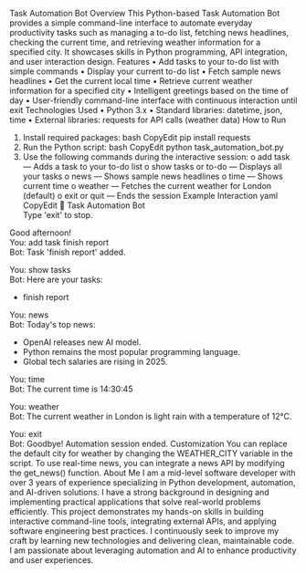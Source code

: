 Task Automation Bot
Overview
This Python-based Task Automation Bot provides a simple command-line interface to automate everyday productivity tasks such as managing a to-do list, fetching news headlines, checking the current time, and retrieving weather information for a specified city. It showcases skills in Python programming, API integration, and user interaction design.
Features
•	Add tasks to your to-do list with simple commands
•	Display your current to-do list
•	Fetch sample news headlines
•	Get the current local time
•	Retrieve current weather information for a specified city
•	Intelligent greetings based on the time of day
•	User-friendly command-line interface with continuous interaction until exit
Technologies Used
•	Python 3.x
•	Standard libraries: datetime, json, time
•	External libraries: requests for API calls (weather data)
How to Run
1.	Install required packages:
bash
CopyEdit
pip install requests  
2.	Run the Python script:
bash
CopyEdit
python task_automation_bot.py  
3.	Use the following commands during the interactive session:
o	add task <task description> — Adds a task to your to-do list
o	show tasks or to-do — Displays all your tasks
o	news — Shows sample news headlines
o	time — Shows current time
o	weather — Fetches the current weather for London (default)
o	exit or quit — Ends the session
Example Interaction
yaml
CopyEdit
🤖 Task Automation Bot  
Type 'exit' to stop.

Good afternoon!  
You: add task finish report  
Bot: Task 'finish report' added.

You: show tasks  
Bot: Here are your tasks:  
- finish report

You: news  
Bot: Today's top news:  
- OpenAI releases new AI model.  
- Python remains the most popular programming language.  
- Global tech salaries are rising in 2025.

You: time  
Bot: The current time is 14:30:45

You: weather  
Bot: The current weather in London is light rain with a temperature of 12°C.

You: exit  
Bot: Goodbye! Automation session ended.
Customization
You can replace the default city for weather by changing the WEATHER_CITY variable in the script.
To use real-time news, you can integrate a news API by modifying the get_news() function.
About Me
I am a mid-level software developer with over 3 years of experience specializing in Python development, automation, and AI-driven solutions. I have a strong background in designing and implementing practical applications that solve real-world problems efficiently.
This project demonstrates my hands-on skills in building interactive command-line tools, integrating external APIs, and applying software engineering best practices. I continuously seek to improve my craft by learning new technologies and delivering clean, maintainable code.
I am passionate about leveraging automation and AI to enhance productivity and user experiences.

